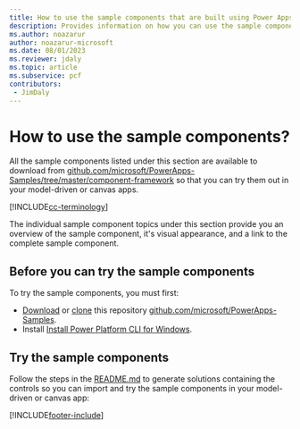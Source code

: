 ```yaml
---
title: How to use the sample components that are built using Power Apps component framework in Microsoft Dataverse | Microsoft Docs
description: Provides information on how you can use the sample components created using Power Apps Component Framework in your model-driven and canvas apps
ms.author: noazarur
author: noazarur-microsoft
ms.date: 08/01/2023
ms.reviewer: jdaly
ms.topic: article
ms.subservice: pcf
contributors:
 - JimDaly
---
```


# How to use the sample components?

All the sample components listed under this section are available to download from [github.com/microsoft/PowerApps-Samples/tree/master/component-framework](https://github.com/microsoft/PowerApps-Samples/tree/master/component-framework) so that you can try them out in your model-driven or canvas apps.

[!INCLUDE[cc-terminology](../data-platform/includes/cc-terminology.md)]

The individual sample component topics under this section provide you an overview of the sample component, it's visual appearance, and a link to the complete sample component.

## Before you can try the sample components

To try the sample components, you must first:

- [Download](https://docs.github.com/repositories/working-with-files/using-files/downloading-source-code-archives#downloading-source-code-archives-from-the-repository-view) or [clone](https://docs.github.com/repositories/creating-and-managing-repositories/cloning-a-repository) this repository [github.com/microsoft/PowerApps-Samples](https://github.com/microsoft/PowerApps-Samples).
- Install [Install Power Platform CLI for Windows](/power-platform/developer/cli/introduction#install-power-platform-cli-for-windows).

## Try the sample components

Follow the steps in the [README.md](https://github.com/microsoft/PowerApps-Samples/blob/master/component-framework/README.md) to generate solutions containing the controls so you can import and try the sample components in your model-driven or canvas app:



[!INCLUDE[footer-include](../../includes/footer-banner.md)]
